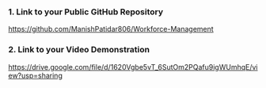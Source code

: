 
### 1. Link to your Public GitHub Repository
https://github.com/ManishPatidar806/Workforce-Management

### 2. Link to your Video Demonstration
https://drive.google.com/file/d/1620Vgbe5vT_6SutOm2PQafu9igWUmhqE/view?usp=sharing


